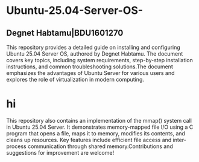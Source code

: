 # Ubuntu-25.04-Server-OS-    
## Degnet Habtamu|BDU1601270

 
This repository provides a detailed guide on installing and configuring Ubuntu 25.04 Server OS, authored by Degnet Habtamu. The document covers key topics, including system requirements, step-by-step installation instructions, and common troubleshooting solutions.The document emphasizes the advantages of Ubuntu Server for various users and explores the role of virtualization in modern computing.
# hi
This repository also contains an implementation of the mmap() system call in Ubuntu 25.04 Server. It demonstrates memory-mapped file I/O using a C program that opens a file, maps it to memory, modifies its contents, and cleans up resources. Key features include efficient file access and inter-process communication through shared memory.Contributions and suggestions for improvement are welcome!
